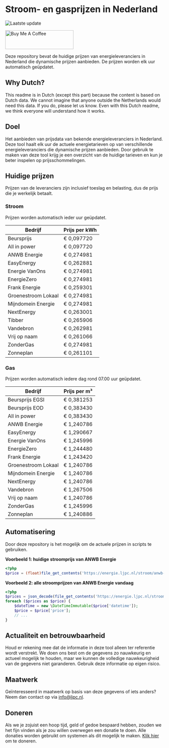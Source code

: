 # Stroom- en gasprijzen in Nederland

![Laatste update](https://img.shields.io/badge/laatste%20update-2025--03--09%2004%3A00%20CET-brightgreen)

<a href="https://www.buymeacoffee.com/Lars-" target="_blank"><img src="https://cdn.buymeacoffee.com/buttons/v2/default-orange.png" alt="Buy Me A Coffee" height="60" style="height: 60px !important;width: 217px !important;" ></a>

Deze repository bevat de huidige prijzen van energieleveranciers in Nederland die dynamische prijzen aanbieden. De prijzen worden elk uur automatisch geüpdatet.

## Why Dutch?

This readme is in Dutch (except this part) because the content is based on Dutch data. We cannot imagine that anyone outside the Netherlands would need this data. If you do, please let us know. Even with this Dutch readme, we think
everyone will understand how it works.

## Doel

Het aanbieden van prijsdata van bekende energieleveranciers in Nederland. Deze tool haalt elk uur de actuele energietarieven op van verschillende energieleveranciers die dynamische prijzen aanbieden. Door gebruik te maken van deze tool
krijg je een overzicht van de huidige tarieven en kun je beter inspelen op prijsschommelingen.

## Huidige prijzen

Prijzen van de leveranciers zijn inclusief toeslag en belasting, dus de prijs die je werkelijk betaalt.

### Stroom

Prijzen worden automatisch ieder uur geüpdatet.

 Bedrijf | Prijs per kWh 
---------|---------------
Beursprijs | € 0,097720
All in power | € 0,097720
ANWB Energie | € 0,274981
EasyEnergy | € 0,262881
Energie VanOns | € 0,274981
EnergieZero | € 0,274981
Frank Energie | € 0,259301
Groenestroom Lokaal | € 0,274981
Mijndomein Energie | € 0,274981
NextEnergy | € 0,263001
Tibber | € 0,265906
Vandebron | € 0,262981
Vrij op naam | € 0,261066
ZonderGas | € 0,274981
Zonneplan | € 0,261101


### Gas

Prijzen worden automatisch iedere dag rond 07.00 uur geüpdatet.

 Bedrijf | Prijs per m³ 
---------|--------------
Beursprijs EGSI | € 0,381253
Beursprijs EOD | € 0,383430
All in power | € 0,383430
ANWB Energie | € 1,240786
EasyEnergy | € 1,290667
Energie VanOns | € 1,245996
EnergieZero | € 1,244480
Frank Energie | € 1,243420
Groenestroom Lokaal | € 1,240786
Mijndomein Energie | € 1,240786
NextEnergy | € 1,240786
Vandebron | € 1,267506
Vrij op naam | € 1,240786
ZonderGas | € 1,245996
Zonneplan | € 1,240886


## Automatisering

Door deze repository is het mogelijk om de actuele prijzen in scripts te gebruiken.

**Voorbeeld 1: huidige stroomprijs van ANWB Energie**

```php
<?php
$price = (float)file_get_contents('https://energie.ljpc.nl/stroom/anwb-energie-nu.txt');

```

**Voorbeeld 2: alle stroomprijzen van ANWB Energie vandaag**

```php
<?php
$prices = json_decode(file_get_contents('https://energie.ljpc.nl/stroom/all-in-power-vandaag.json'),true);
foreach ($prices as $price) {
    $dateTime = new \DateTimeImmutable($price['datetime']);
    $price = $price['price'];
    // ...
}
```

## Actualiteit en betrouwbaarheid

Houd er rekening mee dat de informatie in deze tool alleen ter referentie wordt verstrekt. We doen ons best om de gegevens zo nauwkeurig en actueel mogelijk te houden, maar we kunnen de volledige nauwkeurigheid van de gegevens niet
garanderen. Gebruik deze informatie op eigen risico.

## Maatwerk

Geïnteresseerd in maatwerk op basis van deze gegevens of iets anders? Neem dan contact op
via [info@ljpc.nl](mailto:info@ljpc.nl?subject=Energie%20prijzen).

## Doneren

Als we je zojuist een hoop tijd, geld of gedoe bespaard hebben, zouden we het fijn vinden als je zou willen overwegen een
donatie te doen. Alle donaties worden gebruikt om systemen als dit mogelijk te
maken. [Klik hier](https://www.buymeacoffee.com/Lars-) om te doneren.
